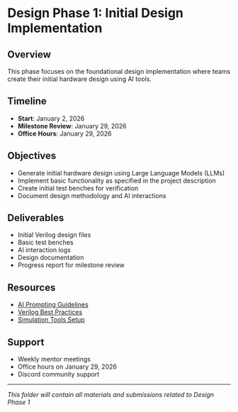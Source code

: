 # Design Phase 1: Initial Design Implementation

## Overview
This phase focuses on the foundational design implementation where teams create their initial hardware design using AI tools.

## Timeline
- **Start**: January 2, 2026
- **Milestone Review**: January 29, 2026
- **Office Hours**: January 29, 2026

## Objectives
- Generate initial hardware design using Large Language Models (LLMs)
- Implement basic functionality as specified in the project description
- Create initial test benches for verification
- Document design methodology and AI interactions

## Deliverables
- Initial Verilog design files
- Basic test benches
- AI interaction logs
- Design documentation
- Progress report for milestone review

## Resources
- [AI Prompting Guidelines](../../docs/ai-guides/)
- [Verilog Best Practices](../../docs/getting-started/)
- [Simulation Tools Setup](../../docs/getting-started/local-setup.md)

## Support
- Weekly mentor meetings
- Office hours on January 29, 2026
- Discord community support

---

*This folder will contain all materials and submissions related to Design Phase 1*
